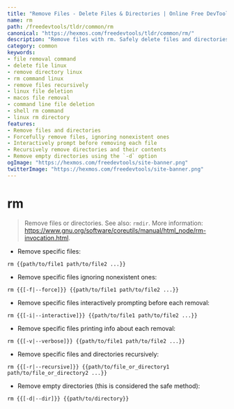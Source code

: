 ```yaml
---
title: "Remove Files - Delete Files & Directories | Online Free DevTools by Hexmos"
name: rm
path: /freedevtools/tldr/common/rm
canonical: "https://hexmos.com/freedevtools/tldr/common/rm/"
description: "Remove files with rm. Safely delete files and directories using the command line. Free online tool, no registration required. Also supports recursive directory removal."
category: common
keywords:
- file removal command
- delete file linux
- remove directory linux
- rm command linux
- remove files recursively
- linux file deletion
- macos file removal
- command line file deletion
- shell rm command
- linux rm directory
features:
- Remove files and directories
- Forcefully remove files, ignoring nonexistent ones
- Interactively prompt before removing each file
- Recursively remove directories and their contents
- Remove empty directories using the `-d` option
ogImage: "https://hexmos.com/freedevtools/site-banner.png"
twitterImage: "https://hexmos.com/freedevtools/site-banner.png"
---
```


# rm

> Remove files or directories.
> See also: `rmdir`.
> More information: <https://www.gnu.org/software/coreutils/manual/html_node/rm-invocation.html>.

- Remove specific files:

`rm {{path/to/file1 path/to/file2 ...}}`

- Remove specific files ignoring nonexistent ones:

`rm {{[-f|--force]}} {{path/to/file1 path/to/file2 ...}}`

- Remove specific files interactively prompting before each removal:

`rm {{[-i|--interactive]}} {{path/to/file1 path/to/file2 ...}}`

- Remove specific files printing info about each removal:

`rm {{[-v|--verbose]}} {{path/to/file1 path/to/file2 ...}}`

- Remove specific files and directories recursively:

`rm {{[-r|--recursive]}} {{path/to/file_or_directory1 path/to/file_or_directory2 ...}}`

- Remove empty directories (this is considered the safe method):

`rm {{[-d|--dir]}} {{path/to/directory}}`
